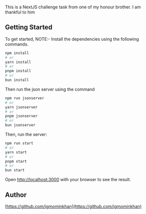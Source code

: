 This is a NextJS challenge task from one of my honour brother. I am thankful to him

## Getting Started

To get started,
NOTE:- Install the dependencies using the following commands.

```bash
npm install
# or
yarn install
# or
pnpm install
# or
bun install

```

Then run the json server using the command

```bash
npm run jsonserver
# or
yarn jsonserver
# or
pnpm jsonserver
# or
bun jsonserver
```

Then, run the server:

```bash
npm run start
# or
yarn start
# or
pnpm start
# or
bun start
```

Open [http://localhost:3000](http://localhost:3000) with your browser to see the result.

## Author

[https://github.com/igmominkhan](https://github.com/igmominkhan)
